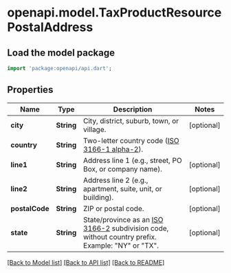 # openapi.model.TaxProductResourcePostalAddress

## Load the model package
```dart
import 'package:openapi/api.dart';
```

## Properties
Name | Type | Description | Notes
------------ | ------------- | ------------- | -------------
**city** | **String** | City, district, suburb, town, or village. | [optional] 
**country** | **String** | Two-letter country code ([ISO 3166-1 alpha-2](https://en.wikipedia.org/wiki/ISO_3166-1_alpha-2)). | 
**line1** | **String** | Address line 1 (e.g., street, PO Box, or company name). | [optional] 
**line2** | **String** | Address line 2 (e.g., apartment, suite, unit, or building). | [optional] 
**postalCode** | **String** | ZIP or postal code. | [optional] 
**state** | **String** | State/province as an [ISO 3166-2](https://en.wikipedia.org/wiki/ISO_3166-2) subdivision code, without country prefix. Example: \"NY\" or \"TX\". | [optional] 

[[Back to Model list]](../README.md#documentation-for-models) [[Back to API list]](../README.md#documentation-for-api-endpoints) [[Back to README]](../README.md)



